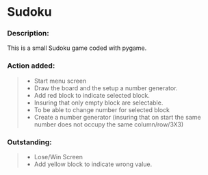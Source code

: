 # Sudoku

### Description:

This is a small Sudoku game coded with pygame.

### Action added:
> * Start menu screen
> * Draw the board and the setup a number generator.
> * Add red block to indicate selected block.
> * Insuring that only empty block are selectable.
> * To be able to change number for selected block
> * Create a number generator (insuring that on start the same number does not occupy the same column/row/3X3)

### Outstanding:
> * Lose/Win Screen
> * Add yellow block to indicate wrong value.
